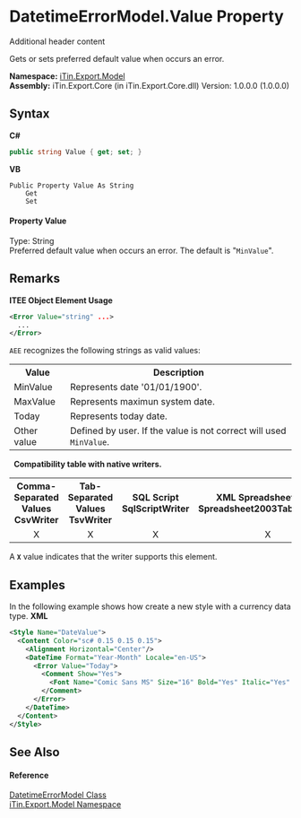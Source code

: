 # DatetimeErrorModel.Value Property 
Additional header content 

Gets or sets preferred default value when occurs an error.

**Namespace:**&nbsp;<a href="N_iTin_Export_Model">iTin.Export.Model</a><br />**Assembly:**&nbsp;iTin.Export.Core (in iTin.Export.Core.dll) Version: 1.0.0.0 (1.0.0.0)

## Syntax

**C#**<br />
``` C#
public string Value { get; set; }
```

**VB**<br />
``` VB
Public Property Value As String
	Get
	Set
```


#### Property Value
Type: String<br />Preferred default value when occurs an error. The default is "`MinValue`".

## Remarks

**ITEE Object Element Usage**<br />
``` XML
<Error Value="string" ...>
  ...
</Error>
```

`AEE` recognizes the following strings as valid values:
&nbsp;<table><tr><th>Value</th><th>Description</th></tr><tr><td>MinValue</td><td>Represents date '01/01/1900'.</td></tr><tr><td>MaxValue</td><td>Represents maximun system date.</td></tr><tr><td>Today</td><td>Represents today date.</td></tr><tr><td>Other value</td><td>Defined by user. If the value is not correct will used `MinValue`.</td></tr></table>&nbsp;
<strong>Compatibility table with native writers.</strong><table><tr><th>Comma-Separated Values<br />CsvWriter</th><th>Tab-Separated Values<br />TsvWriter</th><th>SQL Script<br />SqlScriptWriter</th><th>XML Spreadsheet 2003<br />Spreadsheet2003TabularWriter</th></tr><tr><td align="center">X</td><td align="center">X</td><td align="center">X</td><td align="center">X</td></tr></table> A <strong>`X`</strong> value indicates that the writer supports this element.


## Examples
In the following example shows how create a new style with a currency data type. 
**XML**<br />
``` XML
<Style Name="DateValue">
  <Content Color="sc# 0.15 0.15 0.15">
    <Alignment Horizontal="Center"/>
    <DateTime Format="Year-Month" Locale="en-US">
      <Error Value="Today">
        <Comment Show="Yes">
          <Font Name="Comic Sans MS" Size="16" Bold="Yes" Italic="Yes" Underline="Yes"/>
        </Comment>
      </Error>
    </DateTime>
  </Content>
</Style>
```


## See Also


#### Reference
<a href="T_iTin_Export_Model_DatetimeErrorModel">DatetimeErrorModel Class</a><br /><a href="N_iTin_Export_Model">iTin.Export.Model Namespace</a><br />